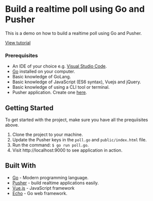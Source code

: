 # Build a realtime poll using Go and Pusher
This is a demo on how to build a realtime poll using Go and Pusher.

[View tutorial](https://pusher.com/tutorials/voting-app-go-vuejs)

### Prerequisites
- An IDE of your choice e.g. [Visual Studio Code](https://code.visualstudio.com/).
- [Go](https://golang.org/doc/install) installed on your computer.
- Basic knowledge of GoLang.
- Basic knowledge of JavaScript (ES6 syntax), Vuejs and jQuery.
- Basic knowledge of using a CLI tool or terminal.
- Pusher application. Create one [here](http://pusher.com).

## Getting Started
To get started with the project, make sure you have all the prequiisites above.

1. Clone the project to your machine.
2. Update the Pusher keys in the `poll.go` and `public/index.html` file.
3. Run the command: `$ go run poll.go`.
4. Visit http://localhost:9000 to see application in action.


## Built With
* [Go](https://golang.org/doc/install) - Modern programming language.
* [Pusher](https://pusher.com) - build realtime applications easily.
* [Vue.js](http://vuejs.org) - JavaScript framework
* [Echo](https://echo.labstack.com/) - Go web framework.
